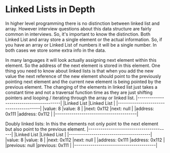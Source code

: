 # Linked Lists in Depth

In higher level programming there is no distinction between linked list and array. However interview questions about 
this data structure are fairly common in interviews. So, it's important to know the distinction. Both Linked List and 
array store a single element or the actual information. So, if you have an array or Linked List of numbers it will be a 
single number. In both cases we store some extra info in the data.

In many languages it will look actually assigning next element within this element. So the address of the next element 
is stored in this element. One thing you need to know about linked lists is that when you add the new value the next 
reference of the new element should point to the previously pointing next element and the current new element is being 
pointed by the previous element. The changing of the elements in linked list just takes a constant time and not a 
traversal function time as they are just shifting pointers and looping / iterating through the array or linked list.
|----------------------------------------|
|Linked List        |Linked List         |
|----------------------------------------|
|value: 8            |value: 8           |
|next: 0x112         |next: null         |
|address: 0x111      |address: 0x112     |
|----------------------------------------|

Doubly linked lists:
In this the elements not only point to the next element but also point to the previous element.
|----------------------------------------|
|Linked List        |Linked List         |
|----------------------------------------|
|value: 8            |value: 8           |
|next: 0x112         |next: null         |
|address: 0x111      |address: 0x112     |
|previous: null      |previous: 0x111    |
|----------------------------------------|